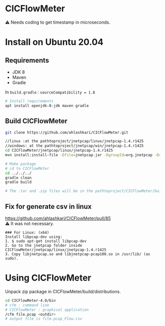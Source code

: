 # CICFlowMeter

:warning: Needs coding to get timestamp in microseconds.

# Install on Ubuntu 20.04

## Requirements
- JDK 8
- Maven
- Gradle
 
In `build.gradle` : `sourceCompatibility = 1.8`

```bash
# Install requirements
apt install openjdk-8-jdk maven gradle
```

## Build CICFlowMeter

```bash
git clone https://github.com/ahlashkari/CICFlowMeter.git

//linux :at the pathtoproject/jnetpcap/linux/jnetpcap-1.4.r1425
//windows: at the pathtoproject/jnetpcap/win/jnetpcap-1.4.r1425
cd CICFlowMeter/jnetpcap/linux/jnetpcap-1.4.r1425
mvn install:install-file -Dfile=jnetpcap.jar -DgroupId=org.jnetpcap -DartifactId=jnetpcap -Dversion=1.4.1 -Dpackaging=jar

# Make package
# cd to CICFlowMeter
cd ../../../
gradle clean
gradle build

# The .tar and .zip files will be in the pathtoproject/CICFlowMeter/build/distributions
```

## Fix for generate csv in linux 
https://github.com/ahlashkari/CICFlowMeter/pull/85  
:warning: It was not necessary. 

```
### For Linux: (x64)
Install libpcap-dev using:
1. $ sudo apt-get install libpcap-dev
2. Go to the jnetpcap folder inside CICFlowMeter/jnetpcap/linux/jnetpcap-1.4.r1425
3. Copy libjnetpcap.so and libjnetpcap-pcap100.so in /usr/lib/ (as sudo).
```


# Using CICFlowMeter

Unpack zip package in CICFlowMeter/build/distributions.
```bash
cd CICFlowMeter-4.0/bin
# cfm : command line
# CICFlowMeter : graphical application
/cfm file.pcap <outdir>
# output file is file.pcap_Flow.csv
```
